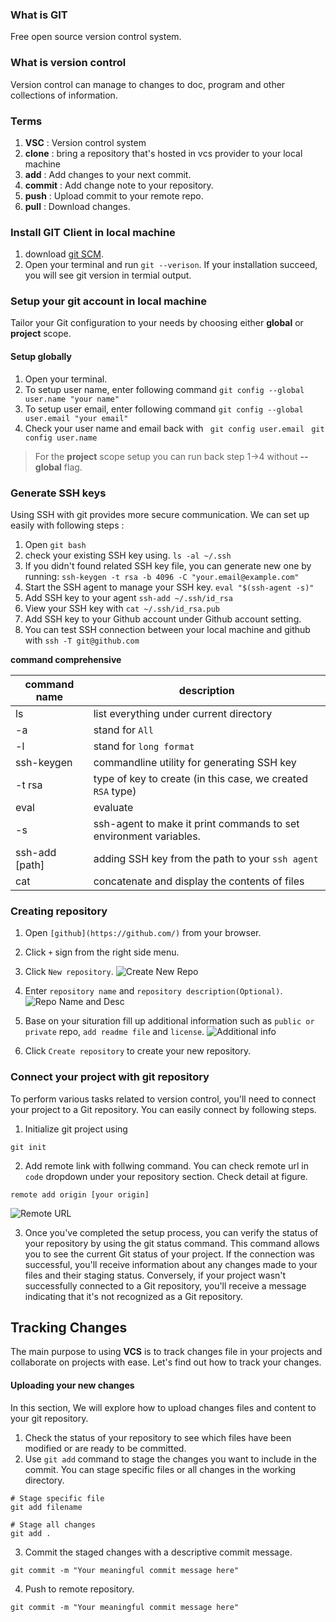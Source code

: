 ### What is GIT
Free open source version control system.



### What is version control
Version control can manage to changes to doc, program and other collections of information.



### Terms

1. **VSC** : Version control system
2. **clone** : bring a repository that's hosted in vcs provider to your local machine
3. **add** : Add changes to your next commit.
4. **commit** : Add change note to your repository.
5. **push** : Upload commit to your remote repo.
6. **pull** : Download changes. 



### Install GIT Client in local machine

1. download [git SCM](https://git-scm.com/downloads).
2. Open your terminal and run `git --verison`. If your installation succeed, you will see git version in termial output.



### Setup your git account in local machine

Tailor your Git configuration to your needs by choosing either **global** or **project** scope.

#### Setup globally

1. Open your terminal.
2. To setup user name, enter following command 
```git config --global user.name "your name"```
3. To setup user email, enter following command
```git config --global user.email "your email"```
4. Check your user name and email back with 
``` git config user.email```
``` git config user.name```

> For the **project** scope setup you can run back step 1->4 without **--global** flag.



### Generate SSH keys

Using SSH with git provides more secure communication. We can set up easily with following steps : 

1. Open `git bash`
2. check your existing SSH key using. 
```ls -al ~/.ssh ```
3. If you didn't found related SSH key file, you can generate new one by running:
```ssh-keygen -t rsa -b 4096 -C "your.email@example.com"```
4. Start the SSH agent to manage your SSH key.
```eval "$(ssh-agent -s)"```
5. Add SSH key to your agent
```ssh-add ~/.ssh/id_rsa```
6. View your SSH key with
```cat ~/.ssh/id_rsa.pub```
7. Add SSH key to your Github account under Github account setting.
8. You can test SSH connection between your local machine and github with 
```ssh -T git@github.com```

**command comprehensive**

| command name     | description       |
| ---------------- | ----------------- |
| ls               | list everything under current directory    |
| -a               | stand for `All`                            |
| -l               | stand for `long format`                    |
| ssh-keygen       | commandline utility for generating SSH key |
| -t rsa           | type of key to create (in this case, we created `RSA` type) |
| eval             | evaluate      |
| -s               | ssh-agent to make it print commands to set environment variables. |
| ssh-add [path]   | adding SSH key from the path to your `ssh agent` |
| cat              | concatenate and display the contents of files |




### Creating repository

1. Open `[github](https://github.com/)` from your browser.
2. Click `+` sign from the right side menu. 
3. Click `New repository`.
![Create New Repo](./assets/fig-1.png)

4. Enter `repository name` and `repository description(Optional)`.
![Repo Name and Desc](./assets/fig-2.png)

5. Base on your situration fill up additional information such as `public or private` repo, `add readme file` and `license`.
![Additional info](./assets/fig-3.png)

6. Click `Create repository` to create your new repository.




### Connect your project with git repository

To perform various tasks related to version control, you'll need to connect your project to a Git repository.
You can easily connect by following steps.

1. Initialize git project using
```
git init
```

2. Add remote link with follwing command. You can check remote url in `code` dropdown under your repository section. Check detail at figure.
```
remote add origin [your origin]
```
![Remote URL](./assets/fig-4.png)

3. Once you've completed the setup process, you can verify the status of your repository by using the git status command. This command allows you to see the current Git status of your project. If the connection was successful, you'll receive information about any changes made to your files and their staging status. Conversely, if your project wasn't successfully connected to a Git repository, you'll receive a message indicating that it's not recognized as a Git repository.




## Tracking Changes

The main purpose to using **VCS** is to track changes file in your projects and collaborate on projects with ease.
Let's find out how to track your changes.


#### Uploading your new changes

In this section, We will explore how to upload changes files and content to your git repository.

1. Check the status of your repository to see which files have been modified or are ready to be committed.
2. Use `git add` command to stage the changes you want to include in the commit. You can stage specific files or all changes in the working directory.
```
# Stage specific file
git add filename
```
```
# Stage all changes
git add .
```
3. Commit the staged changes with a descriptive commit message.
```
git commit -m "Your meaningful commit message here"
```
4. Push to remote repository.
```
git commit -m "Your meaningful commit message here"
```






